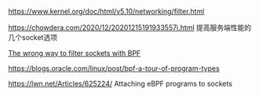 https://www.kernel.org/doc/html/v5.10/networking/filter.html

https://chowdera.com/2020/12/20201215191933557i.html	提高服务端性能的几个socket选项

[The wrong way to filter sockets with BPF](https://natanyellin.com/posts/ebpf-filtering-done-right/)

https://blogs.oracle.com/linux/post/bpf-a-tour-of-program-types

https://lwn.net/Articles/625224/	Attaching eBPF programs to sockets

